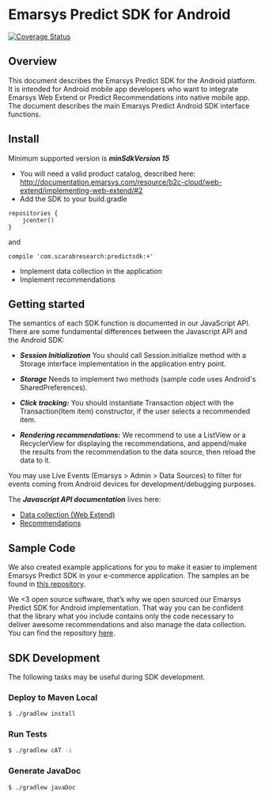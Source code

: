 # Emarsys Predict SDK for Android

[![Coverage Status](https://coveralls.io/repos/github/scarabresearch/EmarsysPredictSDKAndroid/badge.svg?branch=master)](https://coveralls.io/github/scarabresearch/EmarsysPredictSDKAndroid?branch=master)

## Overview

This document describes the Emarsys Predict SDK for the Android platform. It is intended for Android mobile app developers who want to integrate Emarsys Web Extend or Predict Recommendations into native mobile app. The document describes the main Emarsys Predict Android SDK interface functions.

## Install

Minimum supported version is ***minSdkVersion 15***

- You will need a valid product catalog, described here: http://documentation.emarsys.com/resource/b2c-cloud/web-extend/implementing-web-extend/#2
- Add the SDK to your build.gradle
```
repositories {
    jcenter()
}
```
and 
```
compile 'com.scarabresearch:predictsdk:+'
```
- Implement data collection in the application
- Implement recommendations

## Getting started

The semantics of each SDK function is documented in our JavaScript API. There are some fundamental differences between the Javascript API and the Android SDK:

- ***Session Initialization*** You should call Session.initialize method with a Storage interface implementation in the application entry point.

- ***Storage*** Needs to implement two methods (sample code uses Android's SharedPreferences). 

- ***Click tracking:*** You should instantiate Transaction object with the Transaction(Item item) constructor, if the user selects a recommended item.

- ***Rendering recommendations:*** We recommend to use a ListView or a RecyclerView for displaying the recommendations, and append/make the results from the recommendation to the data source, then reload the data to it.

You may use Live Events (Emarsys > Admin > Data Sources) to filter for events coming from Android devices for development/debugging purposes.

The ***Javascript API documentation*** lives here:

- [Data collection (Web Extend)](http://documentation.emarsys.com/resource/b2c-cloud/web-extend/javascript-api/)
- [Recommendations](http://documentation.emarsys.com/resource/b2c-cloud/predict/implementation/delivering-web-recommendations/)

## Sample Code

We also created example applications for you to make it easier to implement Emarsys Predict SDK in your e-commerce application. The samples an be found in [this repository](https://github.com/scarabresearch/EmarsysMobileSamplesAndroid).

We <3 open source software, that’s why we open sourced our Emarsys Predict SDK for Android implementation. That way you can be confident that the library what you include contains only the code necessary to deliver awesome recommendations and also manage the data collection. You can find the repository [here](https://github.com/scarabresearch/EmarsysPredictSDKAndroid).

## SDK Development

The following tasks may be useful during SDK development.

### Deploy to Maven Local
```sh
$ ./gradlew install
```

### Run Tests
```sh
$ ./gradlew cAT -i
```

### Generate JavaDoc
```sh
$ ./gradlew javaDoc
```
